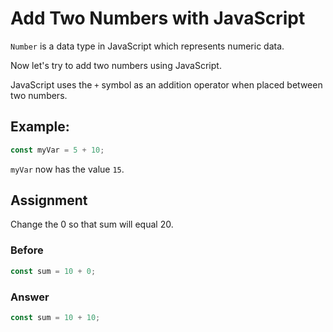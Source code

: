 # Add Two Numbers with JavaScript

`Number` is a data type in JavaScript which represents numeric data.

Now let's try to add two numbers using JavaScript.

JavaScript uses the `+` symbol as an addition operator when placed between two numbers.

## Example:

```javascript
const myVar = 5 + 10;
```

`myVar` now has the value `15`.

## Assignment

Change the 0 so that sum will equal 20.

### Before

```javascript
const sum = 10 + 0;
```

### Answer

```javascript
const sum = 10 + 10;
```
